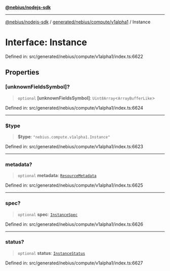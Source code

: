 [**@nebius/nodejs-sdk**](../../../../../README.md)

***

[@nebius/nodejs-sdk](../../../../../README.md) / [generated/nebius/compute/v1alpha1](../README.md) / Instance

# Interface: Instance

Defined in: src/generated/nebius/compute/v1alpha1/index.ts:6622

## Properties

### \[unknownFieldsSymbol\]?

> `optional` **\[unknownFieldsSymbol\]**: `Uint8Array`\<`ArrayBufferLike`\>

Defined in: src/generated/nebius/compute/v1alpha1/index.ts:6624

***

### $type

> **$type**: `"nebius.compute.v1alpha1.Instance"`

Defined in: src/generated/nebius/compute/v1alpha1/index.ts:6623

***

### metadata?

> `optional` **metadata**: [`ResourceMetadata`](../../../common/v1/interfaces/ResourceMetadata.md)

Defined in: src/generated/nebius/compute/v1alpha1/index.ts:6625

***

### spec?

> `optional` **spec**: [`InstanceSpec`](InstanceSpec.md)

Defined in: src/generated/nebius/compute/v1alpha1/index.ts:6626

***

### status?

> `optional` **status**: [`InstanceStatus`](InstanceStatus.md)

Defined in: src/generated/nebius/compute/v1alpha1/index.ts:6627
